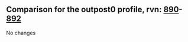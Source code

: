 ## Comparison for the outpost0 profile, rvn: [890](https://github.com/PRO100KatYT/FortniteProfileRevisions/tree/main/profiles/outpost0/890%20outpost0.json)-[892](https://github.com/PRO100KatYT/FortniteProfileRevisions/tree/main/profiles/outpost0/892%20outpost0.json)

No changes
